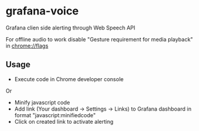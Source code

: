 # grafana-voice
Grafana clien side alerting through Web Speech API

For offline audio to work disable "Gesture requirement for media playback" in [chrome://flags](chrome://flags)
## Usage
* Execute code in Chrome developer console

Or

* Minify javascript code
* Add link (Your dashboard -> Settings -> Links) to Grafana dashboard in format "javascript:minifiedcode"
* Click on created link to activate alerting
